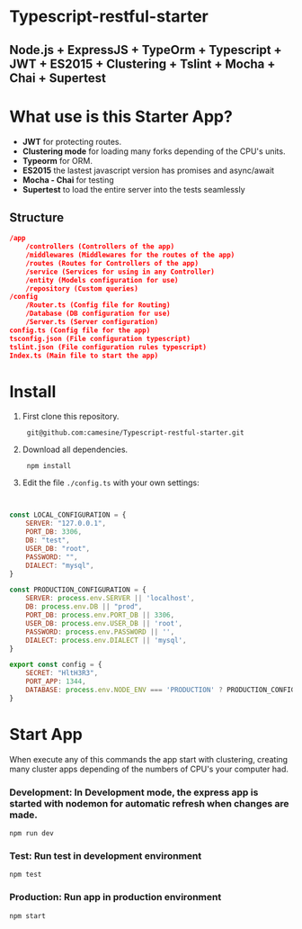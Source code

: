 # Typescript-restful-starter
Node.js + ExpressJS + TypeOrm + Typescript + JWT + ES2015 + Clustering + Tslint + Mocha + Chai + Supertest
------------
# What use is this Starter App?
- **JWT** for protecting routes.
- **Clustering mode** for loading many forks depending of the CPU's units.
- **Typeorm** for ORM.
- **ES2015** the lastest javascript version has promises and async/await
- **Mocha - Chai** for testing
- **Supertest** to load the entire server into the tests seamlessly

## Structure
```json
/app
	/controllers (Controllers of the app)
	/middlewares (Middlewares for the routes of the app)
	/routes (Routes for Controllers of the app)
	/service (Services for using in any Controller)
	/entity (Models configuration for use)
	/repository (Custom queries)
/config
	/Router.ts (Config file for Routing)
	/Database (DB configuration for use)
	/Server.ts (Server configuration)
config.ts (Config file for the app)
tsconfig.json (File configuration typescript)
tslint.json (File configuration rules typescript)
Index.ts (Main file to start the app)
```
# Install
1. First clone this repository.
		
		git@github.com:camesine/Typescript-restful-starter.git
		
2. Download all dependencies.

		npm install
		
3. Edit the file `./config.ts` with your own settings:

```js


const LOCAL_CONFIGURATION = {
    SERVER: "127.0.0.1",
    PORT_DB: 3306,
    DB: "test",
    USER_DB: "root",
    PASSWORD: "",
    DIALECT: "mysql",
}

const PRODUCTION_CONFIGURATION = {
    SERVER: process.env.SERVER || 'localhost',
    DB: process.env.DB || "prod",
    PORT_DB: process.env.PORT_DB || 3306,
    USER_DB: process.env.USER_DB || 'root',
    PASSWORD: process.env.PASSWORD || '',
    DIALECT: process.env.DIALECT || 'mysql',
}

export const config = {
    SECRET: "HltH3R3",
    PORT_APP: 1344,
    DATABASE: process.env.NODE_ENV === 'PRODUCTION' ? PRODUCTION_CONFIGURATION : LOCAL_CONFIGURATION
}


```
# Start App
When execute any of this commands the app start with clustering, creating many cluster apps depending of the numbers of CPU's your computer had.
### Development: In Development mode, the express app is started with nodemon for automatic refresh when changes are made.
	npm run dev
### Test: Run test in development environment
	npm test
### Production: Run app in production environment
	npm start
